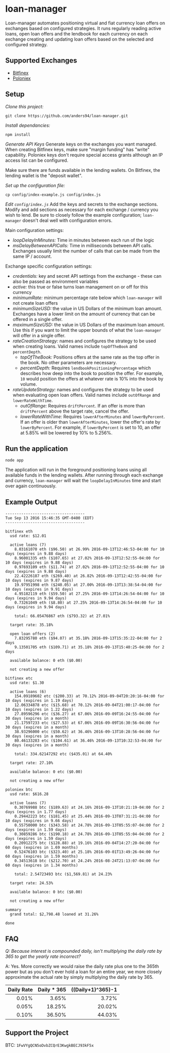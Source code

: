 loan-manager
============
Loan-manager automates positioning virtual and fiat currency loan offers on exchanges based on configured
strategies. It runs regularly reading active loans, open loan offers and the lendbook for each currency
on each exchange creating and updating loan offers based on the selected and configured strategy.

Supported Exchanges
-------------------
* [Bitfinex](https://www.bitfinex.com/)
* [Poloniex](https://www.poloniex.com/)

Setup
-----
*Clone this project:*
```
git clone https://github.com/anders94/loan-manager.git
```

*Install dependancies:*
```
npm install
```

*Generate API Keys*
Generate keys on the exchanges you want managed. When creating Bitfinex keys, make sure "margin funding" 
has "write" capability. Poloniex keys don't require special access grants although an IP access list can be
configured.

Make sure there are funds available in the lending wallets. On Bitfinex, the lending wallet is the "deposit
wallet".

*Set up the configuration file:*
```
cp config/index-example.js config/index.js
```

*Edit `config/index.js`*
Add the keys and secrets to the exchange sections. Modify and add sections as necessary for each exchange / currency you wish to lend. Be sure to
closely follow the example configuration; `loan-manager` doesn't deal well with configuration errors.

Main configuration settings:
* *loopDelayInMinutes:* Time in minutes between each run of the logic
* *msDelayBetweenAPICalls:* Time in milliseconds between API calls. Exchanges usually limit the number of calls 
  that can be made from the same IP / account.

Exchange specific configuration settings:
* *credentials:* key and secret API settings from the exchange - these can also be passed as environment variables
* *active:* this true or false turns loan management on or off for this currency
* *minimumRate:* minimum percentage rate below which `loan-manager` will not create loan offers
* *minimumSizeUSD:* the value in US Dollars of the minimum loan amount. Exchanges have a lower limit on the amount
  of currency that can be offered in a single offer.
* *maximumSizeUSD:* the value in US Dollars of the maximum loan amount. Use this if you want to limit the upper 
  bounds of what the `loan-manager` will offer in a single offer.
* *rateCreationStrategy:* names and configures the strategy to be used when creating loans. Valid names include
  `topOfTheBook` and `percentDepth`.
  * *topOfTheBook:* Positions offers at the same rate as the top offer in the book. No other parameters are necessary.
  * *percentDepth:* Requires `lendbookPositioningPercentage` which describes how deep into the book to position the
    offer. For example, `10` would position the offers at whatever rate is 10% into the book by volume.
* *rateUpdateStrategy:* names and configures the strategy to be used when evaluating open loan offers. Valid names
  include `outOfRange` and `lowerRateWithTime`.
  * *outOfRange:* Requires `driftPercent`. If an offer is more than `driftPercent` above the target rate, cancel the
    offer.
  * *lowerRateWithTime:* Requires `lowerAfterMinutes` and `lowerByPercent`. If an offer is older than `lowerAfterMinutes`,
    lower the offer's rate by `lowerByPercent`. For example, if `lowerByPercent` is set to 10, an offer at 5.85% will
    be lowered by 10% to 5.256%.

Run the application
-------------------
```
node app
```

The application will run in the foreground positioning loans using all available funds in the lending wallets.
After running through each exchange and currency, `loan-manager` will wait the `loopDelayInMinutes` time and
start over again continuously.

Example Output
--------------
```
-----------------------------------
Tue Sep 13 2016 15:46:35 GMT-0400 (EDT)
-----------------------------------

bitfinex eth
  usd rate: $12.01

  active loans (7)
    8.03161070 eth ($96.50) at 26.99% 2016-09-13T12:46:53-04:00 for 10 days (expires in 9.88 days)
    8.96001335 eth ($107.65) at 27.02% 2016-09-13T12:52:55-04:00 for 10 days (expires in 9.88 days)
    0.97693109 eth ($11.74) at 27.02% 2016-09-13T12:52:55-04:00 for 10 days (expires in 9.88 days)
    22.42226187 eth ($269.40) at 26.82% 2016-09-13T12:42:55-04:00 for 10 days (expires in 9.87 days)
    19.97951998 eth ($240.05) at 27.00% 2016-09-13T13:38:54-04:00 for 10 days (expires in 9.91 days)
    4.95182119 eth ($59.50) at 27.25% 2016-09-13T14:26:54-04:00 for 10 days (expires in 9.94 days)
    0.73261049 eth ($8.80) at 27.25% 2016-09-13T14:26:54-04:00 for 10 days (expires in 9.94 days)

    total: 66.05476867 eth ($793.32) at 27.01%

  target rate: 35.18%

  open loan offers (2)
    7.83295780 eth ($94.07) at 35.18% 2016-09-13T15:35:22-04:00 for 2 days
    9.13501705 eth ($109.71) at 35.18% 2016-09-13T15:40:25-04:00 for 2 days

  available balance: 0 eth ($0.00)

  not creating a new offer

bitfinex etc
  usd rate: $1.30

  active loans (6)
    154.09189602 etc ($200.33) at 70.12% 2016-09-04T20:20:16-04:00 for 10 days (expires in 1.19 days)
    12.06334878 etc ($15.68) at 70.12% 2016-09-04T21:00:17-04:00 for 10 days (expires in 1.22 days)
    27.89596296 etc ($36.27) at 67.06% 2016-09-09T16:24:55-04:00 for 30 days (expires in a month)
    21.17597233 etc ($27.53) at 67.06% 2016-09-09T16:30:56-04:00 for 30 days (expires in a month)
    38.93296000 etc ($50.62) at 36.46% 2016-09-13T10:28:56-04:00 for 30 days (expires in a month)
    80.46133283 etc ($104.61) at 36.46% 2016-09-13T10:32:53-04:00 for 30 days (expires in a month)

    total: 334.62147292 etc ($435.01) at 64.40%

  target rate: 27.10%

  available balance: 0 etc ($0.00)

  not creating a new offer

poloniex btc
  usd rate: $616.28

  active loans (7)
    0.30769988 btc ($189.63) at 24.16% 2016-09-13T10:21:19-04:00 for 2 days (expires in 1.77 days)
    0.29442223 btc ($181.45) at 25.44% 2016-09-13T07:31:21-04:00 for 10 days (expires in 9.66 days)
    0.55750000 btc ($343.58) at 24.78% 2016-09-13T05:55:07-04:00 for 2 days (expires in 1.59 days)
    0.30859286 btc ($190.18) at 24.78% 2016-09-13T05:55:04-04:00 for 2 days (expires in 1.59 days)
    0.20912275 btc ($128.88) at 19.16% 2016-09-04T14:27:20-04:00 for 60 days (expires in 1.69 months)
    0.52476103 btc ($323.40) at 25.18% 2016-09-01T13:49:26-04:00 for 60 days (expires in 1.59 months)
    0.34513618 btc ($212.70) at 24.24% 2016-08-24T21:13:07-04:00 for 60 days (expires in 1.34 months)

    total: 2.54723493 btc ($1,569.81) at 24.23%

  target rate: 24.53%

  available balance: 0 btc ($0.00)

  not creating a new offer

summary
  grand total: $2,798.48 loaned at 31.26%

done
```

FAQ
---
*Q: Because interest is compounded daily, isn't multiplying the daily rate by 365 to get the yearly rate incorrect?*

 A: Yes. More correctly we would raise the daily rate plus one to the 365th power but as you don't ever hold a loan
    for an entire year, we more closely approximate the actual rate by simply multiplying the daily rate by 365.

| Daily Rate | Daily * 365 | ((Daily+1)^365)-1 |
|-----------:|------------:|------------------:|
|      0.01% |       3.65% |             3.72% |
|      0.05% |      18.25% |            20.02% |
|      0.10% |      36.50% |            44.03% |

Support the Project
-------------------
BTC: `1FwVYgQCN5oDvbZCQrE3KwgkBECJ93kF5x`
